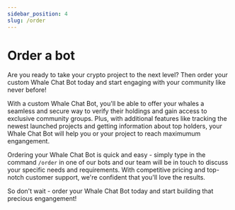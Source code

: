 ```yaml
---
sidebar_position: 4
slug: /order
---
```


# Order a bot

Are you ready to take your crypto project to the next level? Then order your custom Whale Chat Bot today and start engaging with your community like never before!

With a custom Whale Chat Bot, you'll be able to offer your whales a seamless and secure way to verify their holdings and gain access to exclusive community groups. Plus, with additional features like tracking the newest launched projects and getting information about top holders, your Whale Chat Bot will help you or your project to reach maximumum engangement.

Ordering your Whale Chat Bot is quick and easy - simply type in the command `/order` in one of our bots and our team will be in touch to discuss your specific needs and requirements. With competitive pricing and top-notch customer support, we're confident that you'll love the results.

So don't wait - order your Whale Chat Bot today and start building that precious engangement!